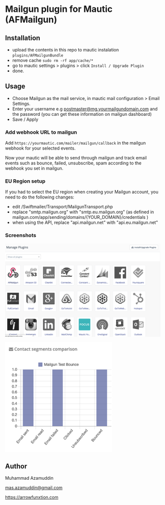 # Mailgun plugin for Mautic (AFMailgun)

## Installation

- upload the contents in this repo to mautic instalation `plugins/AFMailgunBundle`
- remove cache `sudo rm -rf app/cache/*`
- go to mautic settings > plugins > click `Install / Upgrade Plugin`
- done.

## Usage

- Choose Mailgun as the mail service, in mautic mail configuration > Email Settings.
- Enter your username e.g postmaster@mg.yourmailgundomain.com and the password (you can get these information on mailgun dashboard)
- Save / Apply

### Add webhook URL to mailgun

Add `https://yourmautic.com/mailer/mailgun/callback` in the mailgun webhook for your selected events.

Now your mautic will be able to send through mailgun and track email events such as bounce, failed, unsubscribe, spam according to the webhook you set in mailgun.

### EU Region setup

If you had to select the EU region when creating your Mailgun account, you need to do the following changes:

- edit /Swiftmailer/Transport/MailgunTransport.php
- replace "smtp.mailgun.org" with "smtp.eu.mailgun.org" (as defined in  mailgun.com/app/sending/domains/{YOUR_DOMAIN}/credentials )
- when using the API, replace "api.mailgun.net" with "api.eu.mailgun.net"

### Screenshots

![plugin-screen](./Assets/plugin-screen.png)

![stat](./Assets/stat.png)

## Author

Muhammad Azamuddin

mas.azamuddin@gmail.com

https://arrowfunxtion.com
